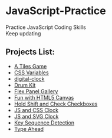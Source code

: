 # JavaScript-Practice
Practice JavaScript Coding Skills</br>
Keep updating</br>


## Projects List:
* [A Tiles Game](http://htmlpreview.github.io/?https://github.com/xiu066/JavaScript-Practice/blob/master/A-Tiles-Game/index.html)
* [CSS Variables](http://htmlpreview.github.io/?https://github.com/xiu066/JavaScript-Practice/blob/master/CSS%20Variables/index.html)
* [digital-clock](http://htmlpreview.github.io/?https://github.com/xiu066/JavaScript-Practice/blob/master/digital-clock/index.html)
* [Drum Kit](http://htmlpreview.github.io/?https://github.com/xiu066/JavaScript-Practice/blob/master/Drum%20Kit/index.html)
* [Flex Panel Gallery](http://htmlpreview.github.io/?https://github.com/xiu066/JavaScript-Practice/blob/master/Flex%20Panel%20Gallery/index.html)
* [Fun with HTML5 Canvas](http://htmlpreview.github.io/https://github.com/xiu066/JavaScript-Practice/blob/master/Fun%20with%20HTML5%20Canvas/index.html)
* [Hold Shift and Check Checkboxes](http://htmlpreview.github.io/https://github.com/xiu066/JavaScript-Practice/blob/master/Hold%20Shift%20and%20Check%20Checkboxes/index.html)
* [JS and CSS Clock](http://htmlpreview.github.io/?https://github.com/xiu066/JavaScript-Practice/blob/master/JS%20and%20CSS%20Clock/index.html)
* [JS and SVG Clock](http://htmlpreview.github.io/?https://github.com/xiu066/JavaScript-Practice/blob/master/JS%20and%20SVG%20Clock/index.html)
* [Key Sequence Detection](http://htmlpreview.github.io/?https://github.com/xiu066/JavaScript-Practice/blob/master/Key%20Sequence%20Detection/index.html)
* [Type Ahead](http://htmlpreview.github.io/?https://github.com/xiu066/JavaScript-Practice/blob/master/Type%20Ahead/index.html)


